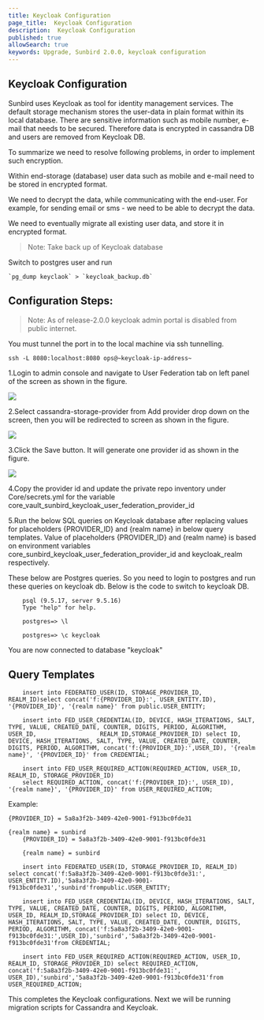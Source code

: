 ```yaml
---
title: Keycloak Configuration
page_title:  Keycloak Configuration
description:  Keycloak Configuration
published: true
allowSearch: true
keywords: Upgrade, Sunbird 2.0.0, keycloak configuration
---
```


## Keycloak Configuration

Sunbird uses Keycloak as tool for identity management services. The default storage mechanism stores the user-data in plain format within its local database. There are sensitive information such as mobile number, e-mail that needs to be secured. Therefore data is encrypted in cassandra DB and users are removed from Keycloak DB. 

To summarize we need to resolve following problems, in order to implement such encryption.

Within end-storage (database) user data such as mobile and e-mail need to be stored in encrypted format.

We need to decrypt the data, while communicating with the end-user. For example, for sending email or sms - we need to be able to decrypt the data. 

We need to eventually migrate all existing user data, and store it in encrypted format.

> Note: Take back up of Keycloak database

Switch to postgres user and run 

    `pg_dump keyclaok` > `keycloak_backup.db`


## Configuration Steps:

> Note: As of release-2.0.0 keycloak admin portal is disabled from public internet.

You must tunnel the port in to the local machine via ssh tunnelling. 

`ssh -L 8080:localhost:8080 ops@~keycloak-ip-address~`

1.Login to admin console and navigate to User Federation tab on left panel of the screen as shown in the figure.

<img src='developer-docs/server-installation/images/keycloak_user_federation.png'>

2.Select cassandra-storage-provider from Add provider drop down on the screen, then you will be redirected to screen as shown in the figure.

<img src='developer-docs/server-installation/images/keycloak_user_storage_provider.png'>

3.Click the Save button. It will generate one provider id as shown in the figure.    

<img src='developer-docs/server-installation/images/keycloak_cassandra_storage_provider.png'>

4.Copy the provider id and update the private repo inventory under Core/secrets.yml for the variable core_vault_sunbird_keycloak_user_federation_provider_id

5.Run the below SQL queries on Keycloak database after replacing values for placeholders {PROVIDER_ID} and {realm name} in below query templates. Value of placeholders {PROVIDER_ID} and {realm name} is based on environment variables core_sunbird_keycloak_user_federation_provider_id and keycloak_realm respectively.


These below are Postgres queries. So you need to login to postgres and run these queries on keycloak db. Below is the code to switch to keycloak DB.

        psql (9.5.17, server 9.5.16)
        Type "help" for help.

        postgres=> \l

        postgres=> \c keycloak

You are now connected to database "keycloak" 


## Query Templates 


        insert into FEDERATED_USER(ID, STORAGE_PROVIDER_ID, REALM_ID)select concat('f:{PROVIDER_ID}:', USER_ENTITY.ID), '{PROVIDER_ID}', '{realm name}' from public.USER_ENTITY;
        
        insert into FED_USER_CREDENTIAL(ID, DEVICE, HASH_ITERATIONS, SALT, TYPE, VALUE, CREATED_DATE, COUNTER, DIGITS, PERIOD, ALGORITHM, USER_ID,                  REALM_ID,STORAGE_PROVIDER_ID) select ID, DEVICE, HASH_ITERATIONS, SALT, TYPE, VALUE, CREATED_DATE, COUNTER, DIGITS, PERIOD, ALGORITHM, concat('f:{PROVIDER_ID}:',USER_ID), '{realm name}', '{PROVIDER_ID}' from CREDENTIAL;
        
        insert into FED_USER_REQUIRED_ACTION(REQUIRED_ACTION, USER_ID, REALM_ID, STORAGE_PROVIDER_ID)
        select REQUIRED_ACTION, concat('f:{PROVIDER_ID}:', USER_ID), '{realm name}', '{PROVIDER_ID}' from USER_REQUIRED_ACTION;



Example:

    {PROVIDER_ID} = 5a8a3f2b-3409-42e0-9001-f913bc0fde31

    {realm name} = sunbird
        {PROVIDER_ID} = 5a8a3f2b-3409-42e0-9001-f913bc0fde31

        {realm name} = sunbird

        insert into FEDERATED_USER(ID, STORAGE_PROVIDER_ID, REALM_ID) select concat('f:5a8a3f2b-3409-42e0-9001-f913bc0fde31:', USER_ENTITY.ID),'5a8a3f2b-3409-42e0-9001-f913bc0fde31','sunbird'frompublic.USER_ENTITY;
        
        insert into FED_USER_CREDENTIAL(ID, DEVICE, HASH_ITERATIONS, SALT, TYPE, VALUE, CREATED_DATE, COUNTER, DIGITS, PERIOD, ALGORITHM, USER_ID, REALM_ID,STORAGE_PROVIDER_ID) select ID, DEVICE, HASH_ITERATIONS, SALT, TYPE, VALUE, CREATED_DATE, COUNTER, DIGITS, PERIOD, ALGORITHM, concat('f:5a8a3f2b-3409-42e0-9001-f913bc0fde31:',USER_ID),'sunbird','5a8a3f2b-3409-42e0-9001-f913bc0fde31'from CREDENTIAL;
        
        insert into FED_USER_REQUIRED_ACTION(REQUIRED_ACTION, USER_ID, REALM_ID, STORAGE_PROVIDER_ID) select REQUIRED_ACTION, concat('f:5a8a3f2b-3409-42e0-9001-f913bc0fde31:', USER_ID),'sunbird','5a8a3f2b-3409-42e0-9001-f913bc0fde31'from USER_REQUIRED_ACTION;



This completes the Keycloak configurations. Next we will be running migration scripts for Cassandra and Keycloak.

